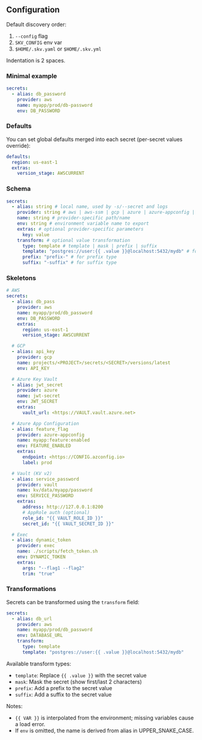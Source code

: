 ## Configuration

Default discovery order:

1. `--config` flag
2. `SKV_CONFIG` env var
3. `$HOME/.skv.yaml` or `$HOME/.skv.yml`

Indentation is 2 spaces.

### Minimal example

```yaml
secrets:
  - alias: db_password
    provider: aws
    name: myapp/prod/db-password
    env: DB_PASSWORD
```

### Defaults

You can set global defaults merged into each secret (per-secret values override):

```yaml
defaults:
  region: us-east-1
  extras:
    version_stage: AWSCURRENT
```

### Schema

```yaml
secrets:
  - alias: string # local name, used by -s/--secret and logs
    provider: string # aws | aws-ssm | gcp | azure | azure-appconfig | vault | exec
    name: string # provider-specific path/name
    env: string # environment variable name to export
    extras: # optional provider-specific parameters
      key: value
    transform: # optional value transformation
      type: template # template | mask | prefix | suffix
      template: "postgres://user:{{ .value }}@localhost:5432/mydb" # for template type
      prefix: "prefix-" # for prefix type
      suffix: "-suffix" # for suffix type
```

### Skeletons

```yaml
# AWS
secrets:
  - alias: db_pass
    provider: aws
    name: myapp/prod/db_password
    env: DB_PASSWORD
    extras:
      region: us-east-1
      version_stage: AWSCURRENT

  # GCP
  - alias: api_key
    provider: gcp
    name: projects/<PROJECT>/secrets/<SECRET>/versions/latest
    env: API_KEY

  # Azure Key Vault
  - alias: jwt_secret
    provider: azure
    name: jwt-secret
    env: JWT_SECRET
    extras:
      vault_url: <https://VAULT.vault.azure.net>

  # Azure App Configuration
  - alias: feature_flag
    provider: azure-appconfig
    name: myapp:feature:enabled
    env: FEATURE_ENABLED
    extras:
      endpoint: <https://CONFIG.azconfig.io>
      label: prod

  # Vault (KV v2)
  - alias: service_password
    provider: vault
    name: kv/data/myapp/password
    env: SERVICE_PASSWORD
    extras:
      address: http://127.0.0.1:8200
      # AppRole auth (optional)
      role_id: "{{ VAULT_ROLE_ID }}"
      secret_id: "{{ VAULT_SECRET_ID }}"

  # Exec
  - alias: dynamic_token
    provider: exec
    name: ./scripts/fetch_token.sh
    env: DYNAMIC_TOKEN
    extras:
      args: "--flag1 --flag2"
      trim: "true"
```

### Transformations

Secrets can be transformed using the `transform` field:

```yaml
secrets:
  - alias: db_url
    provider: aws
    name: myapp/prod/db_password
    env: DATABASE_URL
    transform:
      type: template
      template: "postgres://user:{{ .value }}@localhost:5432/mydb"
```

Available transform types:

- `template`: Replace `{{ .value }}` with the secret value
- `mask`: Mask the secret (show first/last 2 characters)
- `prefix`: Add a prefix to the secret value
- `suffix`: Add a suffix to the secret value

Notes:

- `{{ VAR }}` is interpolated from the environment; missing variables cause a load error.
- If `env` is omitted, the name is derived from alias in UPPER_SNAKE_CASE.
